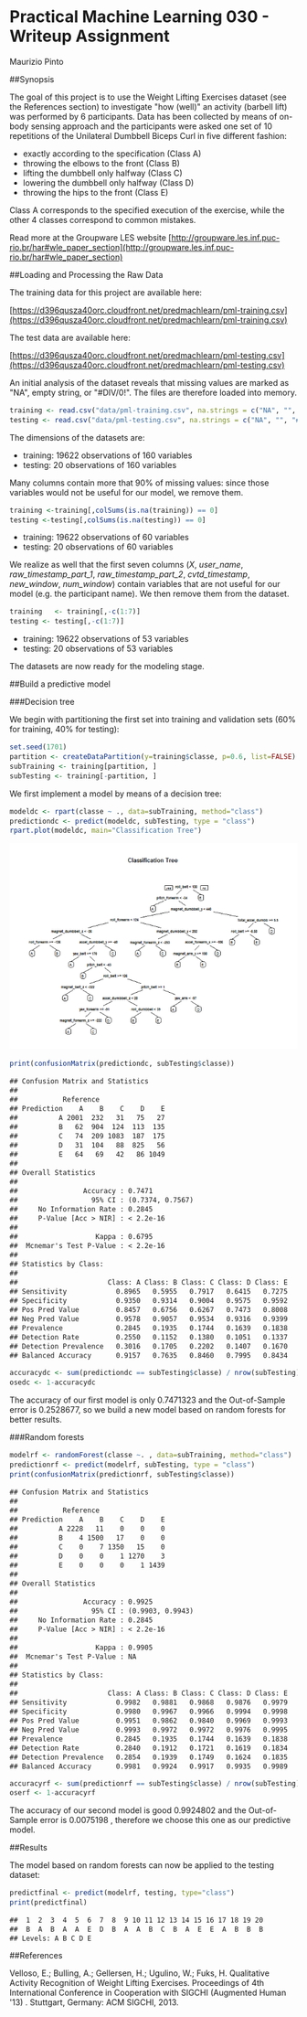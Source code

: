 # Practical Machine Learning 030 - Writeup Assignment
Maurizio Pinto  



##Synopsis

The goal of this project is to use the Weight Lifting Exercises dataset (see the References section) to investigate "how (well)" an activity (barbell lift) was performed by 6 participants. Data has been collected by means of on-body sensing approach and the participants were asked one set of 10 repetitions of the Unilateral Dumbbell Biceps Curl in five different fashion:

* exactly according to the specification (Class A)
* throwing the elbows to the front (Class B)
* lifting the dumbbell only halfway (Class C)
* lowering the dumbbell only halfway (Class D)
* throwing the hips to the front (Class E)

Class A corresponds to the specified execution of the exercise, while the other 4 classes correspond to common mistakes.

Read more at the Groupware LES website [http://groupware.les.inf.puc-rio.br/har#wle_paper_section](http://groupware.les.inf.puc-rio.br/har#wle_paper_section)


##Loading and Processing the Raw Data

The training data for this project are available here: 

[https://d396qusza40orc.cloudfront.net/predmachlearn/pml-training.csv](https://d396qusza40orc.cloudfront.net/predmachlearn/pml-training.csv)

The test data are available here: 

[https://d396qusza40orc.cloudfront.net/predmachlearn/pml-testing.csv](https://d396qusza40orc.cloudfront.net/predmachlearn/pml-testing.csv)

An initial analysis of the dataset reveals that missing values are marked as "NA", empty string, or "#DIV/0!". The files are therefore loaded into memory.


```r
training <- read.csv("data/pml-training.csv", na.strings = c("NA", "", "#DIV/0!"))
testing <- read.csv("data/pml-testing.csv", na.strings = c("NA", "", "#DIV/0!"))
```

The dimensions of the datasets are:

* training: 19622 observations of 160 variables
* testing: 20 observations of 160 variables

Many columns contain more that 90% of missing values: since those variables would not be useful for our model, we remove them.


```r
training <-training[,colSums(is.na(training)) == 0]
testing <-testing[,colSums(is.na(testing)) == 0]
```

* training: 19622 observations of 60 variables
* testing: 20 observations of 60 variables

We realize as well that the first seven columns (*X*, *user_name*, *raw_timestamp_part_1*, *raw_timestamp_part_2*, *cvtd_timestamp*, *new_window*, *num_window*) contain variables that are not useful for our model (e.g. the participant name). We then remove them from the dataset.


```r
training   <- training[,-c(1:7)]
testing <- testing[,-c(1:7)]
```

* training: 19622 observations of 53 variables
* testing: 20 observations of 53 variables

The datasets are now ready for the modeling stage.

##Build a predictive model

###Decision tree

We begin with partitioning the first set into training and validation sets (60% for training, 40% for testing):


```r
set.seed(1701)
partition <- createDataPartition(y=training$classe, p=0.6, list=FALSE)
subTraining <- training[partition, ] 
subTesting <- training[-partition, ]
```

We first implement a model by means of a decision tree:


```r
modeldc <- rpart(classe ~ ., data=subTraining, method="class")
predictiondc <- predict(modeldc, subTesting, type = "class")
rpart.plot(modeldc, main="Classification Tree")
```

![](predmachlearn-030_files/figure-html/unnamed-chunk-6-1.png) 

```r
print(confusionMatrix(predictiondc, subTesting$classe))
```

```
## Confusion Matrix and Statistics
## 
##           Reference
## Prediction    A    B    C    D    E
##          A 2001  232   31   75   27
##          B   62  904  124  113  135
##          C   74  209 1083  187  175
##          D   31  104   88  825   56
##          E   64   69   42   86 1049
## 
## Overall Statistics
##                                           
##                Accuracy : 0.7471          
##                  95% CI : (0.7374, 0.7567)
##     No Information Rate : 0.2845          
##     P-Value [Acc > NIR] : < 2.2e-16       
##                                           
##                   Kappa : 0.6795          
##  Mcnemar's Test P-Value : < 2.2e-16       
## 
## Statistics by Class:
## 
##                      Class: A Class: B Class: C Class: D Class: E
## Sensitivity            0.8965   0.5955   0.7917   0.6415   0.7275
## Specificity            0.9350   0.9314   0.9004   0.9575   0.9592
## Pos Pred Value         0.8457   0.6756   0.6267   0.7473   0.8008
## Neg Pred Value         0.9578   0.9057   0.9534   0.9316   0.9399
## Prevalence             0.2845   0.1935   0.1744   0.1639   0.1838
## Detection Rate         0.2550   0.1152   0.1380   0.1051   0.1337
## Detection Prevalence   0.3016   0.1705   0.2202   0.1407   0.1670
## Balanced Accuracy      0.9157   0.7635   0.8460   0.7995   0.8434
```

```r
accuracydc <- sum(predictiondc == subTesting$classe) / nrow(subTesting)
osedc <- 1-accuracydc
```

The accuracy of our first model is only 0.7471323 and the Out-of-Sample error is 0.2528677, so we build a new model based on random forests for better results.

###Random forests


```r
modelrf <- randomForest(classe ~. , data=subTraining, method="class")
predictionrf <- predict(modelrf, subTesting, type = "class")
print(confusionMatrix(predictionrf, subTesting$classe))
```

```
## Confusion Matrix and Statistics
## 
##           Reference
## Prediction    A    B    C    D    E
##          A 2228   11    0    0    0
##          B    4 1500   17    0    0
##          C    0    7 1350   15    0
##          D    0    0    1 1270    3
##          E    0    0    0    1 1439
## 
## Overall Statistics
##                                           
##                Accuracy : 0.9925          
##                  95% CI : (0.9903, 0.9943)
##     No Information Rate : 0.2845          
##     P-Value [Acc > NIR] : < 2.2e-16       
##                                           
##                   Kappa : 0.9905          
##  Mcnemar's Test P-Value : NA              
## 
## Statistics by Class:
## 
##                      Class: A Class: B Class: C Class: D Class: E
## Sensitivity            0.9982   0.9881   0.9868   0.9876   0.9979
## Specificity            0.9980   0.9967   0.9966   0.9994   0.9998
## Pos Pred Value         0.9951   0.9862   0.9840   0.9969   0.9993
## Neg Pred Value         0.9993   0.9972   0.9972   0.9976   0.9995
## Prevalence             0.2845   0.1935   0.1744   0.1639   0.1838
## Detection Rate         0.2840   0.1912   0.1721   0.1619   0.1834
## Detection Prevalence   0.2854   0.1939   0.1749   0.1624   0.1835
## Balanced Accuracy      0.9981   0.9924   0.9917   0.9935   0.9989
```

```r
accuracyrf <- sum(predictionrf == subTesting$classe) / nrow(subTesting)
oserf <- 1-accuracyrf
```

The accuracy of our second model is good 0.9924802 and the Out-of-Sample error is 0.0075198 , therefore we choose this one as our predictive model.

##Results

The model based on random forests can now be applied to the testing dataset:


```r
predictfinal <- predict(modelrf, testing, type="class")
print(predictfinal)
```

```
##  1  2  3  4  5  6  7  8  9 10 11 12 13 14 15 16 17 18 19 20 
##  B  A  B  A  A  E  D  B  A  A  B  C  B  A  E  E  A  B  B  B 
## Levels: A B C D E
```


##References

Velloso, E.; Bulling, A.; Gellersen, H.; Ugulino, W.; Fuks, H. Qualitative Activity Recognition of Weight Lifting Exercises. Proceedings of 4th International Conference in Cooperation with SIGCHI (Augmented Human '13) . Stuttgart, Germany: ACM SIGCHI, 2013.
